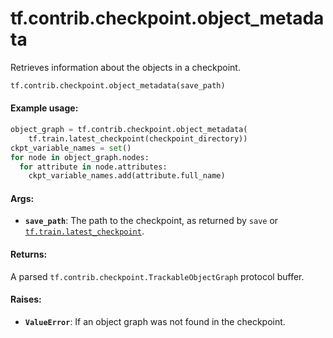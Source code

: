 <div itemscope itemtype="http://developers.google.com/ReferenceObject">
<meta itemprop="name" content="tf.contrib.checkpoint.object_metadata" />
<meta itemprop="path" content="Stable" />
</div>

# tf.contrib.checkpoint.object_metadata

Retrieves information about the objects in a checkpoint.

``` python
tf.contrib.checkpoint.object_metadata(save_path)
```

<!-- Placeholder for "Used in" -->


#### Example usage:



```python
object_graph = tf.contrib.checkpoint.object_metadata(
    tf.train.latest_checkpoint(checkpoint_directory))
ckpt_variable_names = set()
for node in object_graph.nodes:
  for attribute in node.attributes:
    ckpt_variable_names.add(attribute.full_name)
```

#### Args:


* <b>`save_path`</b>: The path to the checkpoint, as returned by `save` or
  <a href="../../../tf/train/latest_checkpoint.md"><code>tf.train.latest_checkpoint</code></a>.


#### Returns:

A parsed `tf.contrib.checkpoint.TrackableObjectGraph` protocol buffer.


#### Raises:


* <b>`ValueError`</b>: If an object graph was not found in the checkpoint.